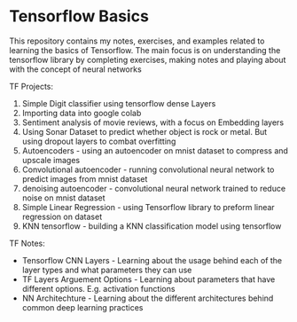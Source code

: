# Tensorflow Basics

This repository contains my notes, exercises, and examples related to learning the basics of Tensorflow. The main focus is on understanding the tensorflow library by completing exercises, making notes and playing about with the concept of neural networks

TF Projects:

1. Simple Digit classifier using tensorflow dense Layers
2. Importing data into google colab
3. Sentiment analysis of movie reviews, with a focus on Embedding layers
4. Using Sonar Dataset to predict whether object is rock or metal. But using dropout layers to combat overfitting  
5. Autoencoders - using an autoencoder on mnist dataset to compress and upscale images
6. Convolutional autoencoder - running convolutional neural network to predict images from mnist dataset
7. denoising autoencoder - convolutional neural network trained to reduce noise on mnist dataset  
8. Simple Linear Regression - using Tensorflow library to preform linear regression on dataset
9. KNN tensorflow - building a KNN classification model using tensorflow 

TF Notes:

- Tensorflow CNN Layers - Learning about the usage behind each of the layer types and what parameters they can use  
- TF Layers Arguement Options - Learning about parameters that have different options. E.g. activation functions  
- NN Architechture - Learning about the different architectures behind common deep learning practices  

